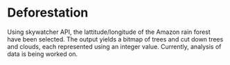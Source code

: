 # Deforestation
Using skywatcher API, the lattitude/longitude of the Amazon rain forest have been selected.
The output yields a bitmap of trees and cut down trees and clouds, each represented using an integer value.
Currently, analysis of data is being worked on.
